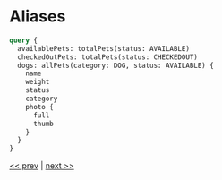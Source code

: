 # Aliases

```graphql
query {
  availablePets: totalPets(status: AVAILABLE)
  checkedOutPets: totalPets(status: CHECKEDOUT)
  dogs: allPets(category: DOG, status: AVAILABLE) {
    name
    weight
    status
    category
    photo {
      full
      thumb
    }
  }
}
```

[<< prev](https://github.com/MoonHighway/curriculum/blob/master/GraphQL/Day1-GraphQLKickoff/notes/AM1-QueryLanguage/04-pet-library-args.md) | [next >>](https://github.com/MoonHighway/curriculum/blob/master/GraphQL/Day1-GraphQLKickoff/notes/AM1-QueryLanguage/06-pet-library-variables.md)
